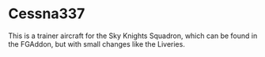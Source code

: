 # Cessna337
 
This is a trainer aircraft for the Sky Knights Squadron, which can be found in the FGAddon, but with small changes like the Liveries.
